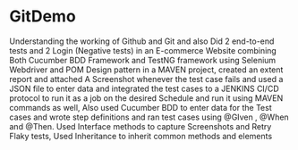 # GitDemo
Understanding the working of Github and Git and also  Did 2 end-to-end tests and 2 Login (Negative tests) in an E-commerce Website combining Both Cucumber BDD Framework and TestNG framework using Selenium
Webdriver and POM Design pattern in a MAVEN project, created an extent report and attached A Screenshot whenever the test case fails and used a JSON file to enter data and integrated the test cases to a JENKINS CI/CD protocol to run it as a job on the desired Schedule and run it using MAVEN commands as well, Also used Cucumber BDD to enter data for the Test cases and wrote step definitions and ran test cases using @GIven , @When and @Then. Used Interface methods to capture Screenshots and Retry Flaky tests, Used Inheritance to inherit common methods and elements
